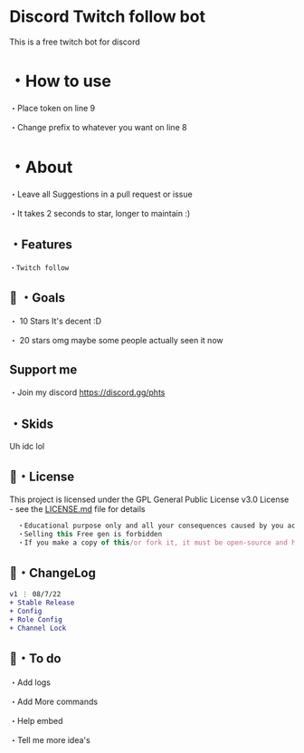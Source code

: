 # Discord Twitch follow bot
This is a free twitch bot for discord


# ・How to use
・Place token on line 9

・Change prefix to whatever you want on line 8

# ・About

・Leave all Suggestions in a pull request or issue

・It takes 2 seconds to star, longer to maintain :)

## ・Features
```
・Twitch follow

```

 ## 🥅 ・Goals

・ 10 Stars It's decent :D

・ 20  stars omg maybe some people actually seen it now

## Support me
・Join my discord
https://discord.gg/phts


## ・Skids
Uh idc lol


## 📄・License

This project is licensed under the GPL General Public License v3.0 License - see the [LICENSE.md](./LICENSE) file for details
```js
  ・Educational purpose only and all your consequences caused by you actions is your responsibility
  ・Selling this Free gen is forbidden
  ・If you make a copy of this/or fork it, it must be open-source and have credits linking to this repo
```


## 💭・ChangeLog

```diff
v1 ⋮ 08/7/22
+ Stable Release
+ Config
+ Role Config
+ Channel Lock
```



## 💭・To do

・Add logs

・Add More commands

・Help embed

・Tell me more idea's


